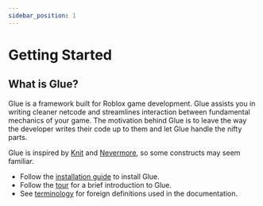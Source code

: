 ```yaml
---
sidebar_position: 1
---
```


# Getting Started

## What is Glue?

Glue is a framework built for Roblox game development. 
Glue assists you in writing cleaner netcode and streamlines interaction between fundamental mechanics of your game.
The motivation behind Glue is to leave the way the developer writes their code up to them and let Glue handle the nifty parts.

Glue is inspired by [Knit](https://sleitnick.github.io/Knit) and [Nevermore](https://quenty.github.io/NevermoreEngine), so some constructs may seem familiar.

* Follow the [installation guide](install.md) to install Glue.
* Follow the [tour](basics.md) for a brief introduction to Glue.
* See [terminology](Guides/terminology.md) for foreign definitions used in the documentation.